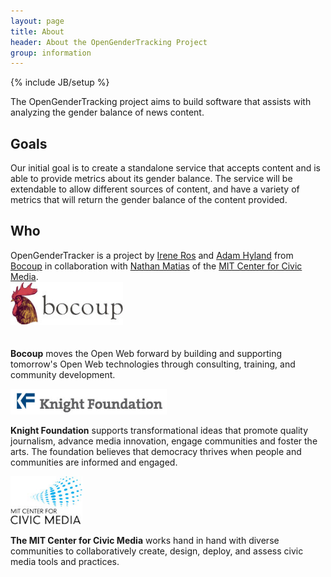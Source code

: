 ```yaml
---
layout: page
title: About
header: About the OpenGenderTracking Project
group: information
---
```

{% include JB/setup %}

The OpenGenderTracking project aims to build software that assists with analyzing the gender balance of news content.

<div class="goals">
  <h2>Goals</h2>
  Our initial goal is to create a standalone service that accepts content and is able to provide metrics about its gender balance. The service will be extendable to allow different sources of content, and have a variety of metrics that will return the gender balance of the content provided.
</div>

<div class="who">
  <h2>Who</h2>
  OpenGenderTracker is a project by <a href="mailto: irene at bocoup.com">Irene Ros</a> and <a href="mailto:achyland at bocoup.com">Adam Hyland</a> from <a href="http://bocoup.com">Bocoup</a> in collaboration with <a href="http://natematias.com/">Nathan Matias</a> of the <a href="http://civic.mit.edu/">MIT Center for Civic Media</a>.
</div>

<div class="bocoup-info-container">
  <div class="bocoup-info">
    <a class="logo" href="http://bocoup.com/" target="_blank"><img style="padding: 0 18px 20px 0" src="/assets/images/bocoup-logo.jpg" alt="Bocoup Logo" width="180"></a>
    <p><b>Bocoup</b> moves the Open Web forward by building and supporting tomorrow's Open Web technologies through consulting, training, and community development.</p>
  </div>
</div>

<div class="knight-about">
  <a class="logo" href="http://knightfoundation.org/" target="_blank"><img src="assets/images/knight-logo-300.jpg" alt="Knight Foundation Logo" width="250px"></a>
  <p><b>Knight Foundation</b> supports transformational ideas that promote quality journalism, advance media innovation, engage communities and foster the arts. The foundation believes that democracy thrives when people and communities are informed and engaged.</p>
</div>

<div class="mit-info">
  <a class="logo" href="http://civic.mit.edu/" target="_blank"><img src="/assets/images/mit-logo.jpg" alt="MIT Ceter for Civic Media Logo" width="115"></a>
  <p><b>The MIT Center for Civic Media</b> works hand in hand with diverse communities to collaboratively create, design, deploy, and assess civic media tools and practices.</p>
</div>


